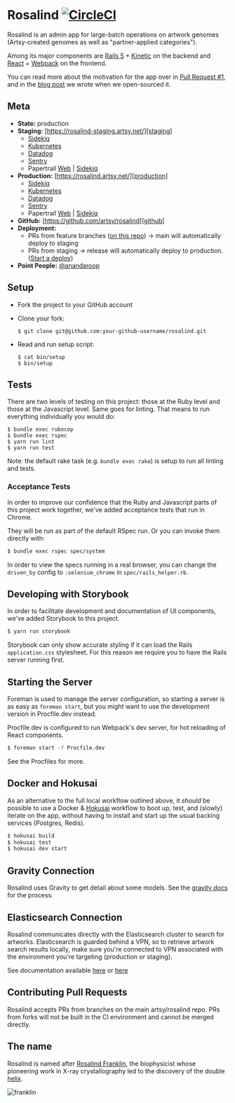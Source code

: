 # Rosalind [![CircleCI][badge]][circle_ci]

Rosalind is an admin app for large-batch operations on artwork
genomes (Artsy-created genomes as well as "partner-applied categories").

Among its major components are [Rails 5][rails_5] + [Kinetic][kinetic] on the
backend and [React][react] + [Webpack][webpack] on the frontend.

You can read more about the motivation for the app over in [Pull Request #1][pull_1],
and in the [blog post][blog_post] we wrote when we open-sourced it.

## Meta

* __State:__ production
* __Staging:__ [https://rosalind-staging.artsy.net/][staging]
  - [Sidekiq][sidekiq_staging]
  - [Kubernetes][kubernetes_staging]
  - [Datadog][datadog_staging]
  - [Sentry][sentry_staging]
  - Papertrail [Web][papertrail_staging_web] | [Sidekiq][papertrail_staging_sidekiq]
* __Production:__ [https://rosalind.artsy.net/][production]
  - [Sidekiq][sidekiq_production]
  - [Kubernetes][kubernetes_production]
  - [Datadog][datadog_production]
  - [Sentry][sentry_production]
  - Papertrail [Web][papertrail_production_web] | [Sidekiq][papertrail_production_sidekiq]
* __GitHub:__ [https://github.com/artsy/rosalind][github]
* __Deployment:__
  - PRs from feature branches ([on this repo](#contributing-pull-requests)) → main will automatically deploy to staging
  - PRs from staging → release will automatically deploy to production. ([Start a deploy][deploy])
* __Point People:__ [@anandaroop][anandaroop]

## Setup

* Fork the project to your GitHub account

* Clone your fork:
  ```
  $ git clone git@github.com:your-github-username/rosalind.git
  ```

* Read and run setup script:
  ```
  $ cat bin/setup
  $ bin/setup
  ```

## Tests

There are two levels of testing on this project: those at the Ruby level and
those at the Javascript level. Same goes for linting. That means to run
everything individually you would do:

```
$ bundle exec rubocop
$ bundle exec rspec
$ yarn run lint
$ yarn run test
```

Note: the default rake task (e.g. `bundle exec rake`) is setup to run all
linting and tests.

### Acceptance Tests

In order to improve our confidence that the Ruby and Javascript parts of this
project work together, we've added acceptance tests that run in Chrome.

They will be run as part of the default RSpec run. Or you can invoke them
directly with:

```sh
$ bundle exec rspec spec/system
```

In order to view the specs running in a real browser, you can change the
`driven_by` config to `:selenium_chrome` in `spec/rails_helper.rb`.

## Developing with Storybook

In order to facilitate development and documentation of UI components,
we've added Storybook to this project.

```sh
$ yarn run storybook
```

Storybook can only show accurate styling if it can load the Rails
`application.css` stylesheet. For this reason we require you to have the Rails
server running first.

## Starting the Server

Foreman is used to manage the server configuration, so starting a server is as
easy as `foreman start`, but you might want to use the development version
in Procfile.dev instead.

Procfile.dev is configured to run Webpack's dev server, for hot reloading of
React components.

```sh
$ foreman start -f Procfile.dev
```

See the Procfiles for more.

## Docker and Hokusai

As an alternative to the full local workflow outlined above, it _should_ be possible to use a Docker & [Hokusai][hokusai] workflow to boot up, test, and (slowly) iterate on the app, without having to install and start up the usual backing services (Postgres, Redis).

```sh
$ hokusai build
$ hokusai test
$ hokusai dev start
```

## Gravity Connection

Rosalind uses Gravity to get detail about some models. See the [gravity
docs][xapp] for the process.

## Elasticsearch Connection

Rosalind communicates directly with the Elasticsearch cluster to search for
artworks. Elasticsearch is guarded behind a VPN, so to retrieve artwork search
results locally, make sure you're connected to VPN associated with the
environment you're targeting (production or staging).

See documentation available [here][readme-vpn-docs] or [here][infra-vpn-docs]

[readme-vpn-docs]: https://github.com/artsy/potential/blob/main/platform/VPN.md
[infra-vpn-docs]: https://github.com/artsy/infrastructure#vpn

## Contributing Pull Requests

Rosalind accepts PRs from branches on the main artsy/rosalind repo. PRs from forks will not be built in the CI environment and cannot be merged directly.

## The name

Rosalind is named after [Rosalind Franklin][franklin], the biophysicist whose
pioneering work in X-ray crystallography led to the discovery of the double
[helix][helix].

![franklin](https://cloud.githubusercontent.com/assets/140521/21436608/6bbbc722-c84d-11e6-9818-3e3b40688963.jpg)

[badge]: https://circleci.com/gh/artsy/rosalind.svg?style=svg&circle-token=cb49eab5b9f460be61b18d9eef1153b3db16e02a
[circle_ci]: https://circleci.com/gh/artsy/rosalind
[rails_5]: http://rubyonrails.org
[kinetic]: https://github.com/artsy/kinetic
[react]: https://facebook.github.io/react/
[webpack]: https://webpack.github.io
[staging]: https://rosalind-staging.artsy.net/
[production]: https://rosalind.artsy.net/
[github]: https://github.com/artsy/rosalind
[anandaroop]: https://github.com/anandaroop
[xapp]: https://github.com/artsy/gravity/blob/master/doc/ApiAuthentication.md#create-xapp-token
[franklin]: https://www.google.com/search?q=Rosalind+Franklin
[helix]: https://github.com/artsy/helix
[deploy]: https://github.com/artsy/rosalind/compare/release...staging?expand=1
[pull_1]: https://github.com/artsy/rosalind/pull/1
[blog_post]: https://artsy.github.io/blog/2019/05/09/rosalind/
[kubernetes_staging]: https://kubernetes.stg.artsy.systems/#!/search?namespace=default&q=rosalind
[kubernetes_production]: https://kubernetes.prd.artsy.systems/#!/search?namespace=default&q=rosalind
[sidekiq_staging]: https://rosalind-staging.artsy.net/sidekiq/
[sidekiq_production]: https://rosalind.artsy.net/sidekiq/
[papertrail_staging_web]: https://papertrailapp.com/searches/66122132
[papertrail_staging_sidekiq]: https://papertrailapp.com/searches/66121952
[papertrail_production_web]: https://papertrailapp.com/searches/66122242
[papertrail_production_sidekiq]: https://papertrailapp.com/searches/66122302
[sentry_staging]: https://sentry.io/organizations/artsynet/issues/?project=176621
[sentry_production]: https://sentry.io/organizations/artsynet/issues/?project=176628
[datadog_staging]: https://app.datadoghq.com/apm/services?env=staging&paused=false&search=rosalind
[datadog_production]: https://app.datadoghq.com/apm/services?env=production&paused=false&search=rosalind
[hokusai]: https://github.com/artsy/hokusai
